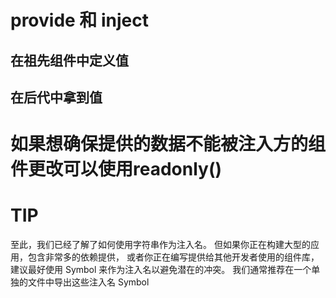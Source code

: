# provide 和 inject

## 在祖先组件中定义值

<script setup>
import { ref, provide } from 'vue'

const count = ref(0)
provide('key', count)
</script>

## 在后代中拿到值

<script setup>
import { inject } from 'vue'

const count = inject('key')
</script>


# 如果想确保提供的数据不能被注入方的组件更改可以使用readonly()
<script setup>
import { ref, provide, readonly } from 'vue'

const count = ref(0)
provide('read-only-count', readonly(count))
</script>


# TIP

至此，我们已经了解了如何使用字符串作为注入名。
但如果你正在构建大型的应用，包含非常多的依赖提供，
或者你正在编写提供给其他开发者使用的组件库，
建议最好使用 Symbol 来作为注入名以避免潜在的冲突。
我们通常推荐在一个单独的文件中导出这些注入名 Symbol